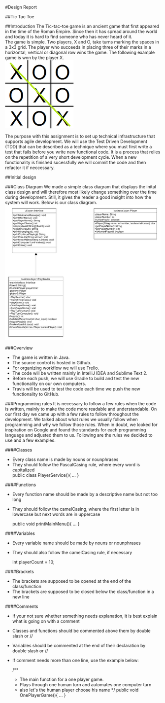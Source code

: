 #Design Report

##Tic Tac Toe

##Introduction
The Tic-tac-toe game is an ancient game that first appeared in the time of the Roman Empire. Since then it has spread around the world and today it is hard to find someone 
who has never heard of it. <br />
The game is simple. Two players, X and O, take turns marking the spaces in a 3x3 grid. The player who succeeds in placing three of their marks in a horizontal, vertical or
diagonal row wins the game. The following example game is won by the player X.
<br />
![Tic-tac-toe example](/docs/mdfiles/X_wins.jpg)

The purpose with this assignment is to set up technical infrastructure that supports agile development. We will use the Test Driven Development (TDD) that can be described as 
a technique where you must first write a test that fails before you write new functional code. It is a process that relies on the repetition of a very short development cycle.
When a new functionality is finished sucessfully we will commit the code and then refactor it if neccessary.

##Initial design

###Class Diagram
We made a simple class diagram that displays the inital class design and will therefore most likely change something over the time during development. Still, it gives the reader 
a good insight into how the system will work. Below is our class diagram.
<br />
![Class diagram](/docs/mdfiles/ClassDiagram.jpg)

###Overview
 * The game is written in Java.
 * The source control is hosted in Github.
 * For organizing workflow we will use Trello.
 * The code will be written mainly in IntelliJ IDEA and Sublime Text 2. 
 * Before each push, we will use Gradle to build and test the new functionality on our own computers.
 * Travis will be used to test the code each time we push the new functionality to GitHub. 

###Programming rules
It is necessary to follow a few rules when the code is written, mainly to make the code more readable and understandable. On our first day we came up with a few rules to follow
throughout the development. We talked about what rules we usually follow when programming and why we follow those rules. When in doubt, we looked for inspiration on Google and
found the standards for each programming language and adjusted them to us.
Following are the rules we decided to use and a few examples.

####Classes
 * Every class name is made by nouns or nounphrases 
 * They should follow the PascalCasing rule, where every word is capitalized <br />
    public class PlayerService(){
        ...
    }

####Functions
 * Every function name should be made by a descriptive name but not too long
 * They should follow the camelCasing, where the first letter is in lowercase but next words are in uppercase <br />

    public void printMainMenu(){
        ...
    }

####Variables
 * Every variable name should be made by nouns or nounphrases
 * They should also follow the camelCasing rule, if necessary <br />

    int playerCount = 10;

####Brackets
 * The brackets are supposed to be opened at the end of the class/function
 * The brackets are supposed to be closed below the class/function in a new line

####Comments
 * If your not sure whether something needs explanation, it is best explain what is going on with a comment
 * Classes and functions should be commented above them by double slash or //
 * Variables should be commented at the end of their declaration by double slash or //
 * If comment needs more than one line, use the example below: <br />

    /**
     * The main function for a one player game.
     * Plays through one human turn and automates one computer turn
     * also let's the human player choose his name
     */
    public void OnePlayerGame(){
        ...
    }
